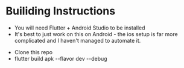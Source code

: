# Builiding Instructions

* You will need Flutter + Android Studio to be installed
* It's best to just work on this on Android - the ios setup is far more complicated and I haven't managed to automate it.

- Clone this repo
- flutter build apk --flavor dev --debug
